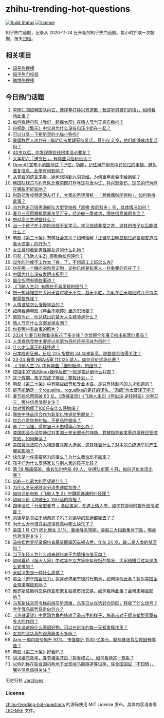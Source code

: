 # zhihu-trending-hot-questions

[![Build Status](https://github.com/justjavac/zhihu-trending-hot-questions/workflows/ci/badge.svg?branch=master)](https://github.com/justjavac/zhihu-trending-hot-questions/actions)
[![license](https://img.shields.io/github/license/justjavac/zhihu-trending-hot-questions)](https://github.com/justjavac/zhihu-trending-hot-questions/blob/master/LICENSE)

知乎热门话题，记录从 2020-11-24
日开始的知乎热门话题。每小时抓取一次数据，按天[归档](./archives)。

## 相关项目

- [知乎热搜榜](https://github.com/justjavac/zhihu-trending-top-search)
- [知乎热门视频](https://github.com/justjavac/zhihu-trending-hot-video)
- [微博热搜榜](https://github.com/justjavac/weibo-trending-hot-search)

## 今日热门话题

<!-- BEGIN -->
<!-- 最后更新时间 Thu Feb 15 2024 10:20:50 GMT+0800 (China Standard Time) -->

1. [李刚仁回应韩国队内讧，就挥拳打孙兴慜道歉「我该听哥哥们的话」，如何看待此事？](https://www.zhihu.com/question/644319400)
1. [如何看待电影《我们一起摇太阳》在情人节当天宣布撤档？](https://www.zhihu.com/question/644329678)
1. [电视剧《繁花》中宝总为什么没有和汪小姐在一起？](https://www.zhihu.com/question/637599975)
1. [可以分享一下相册里的小猫小狗吗?](https://www.zhihu.com/question/637631565)
1. [美国数百人冰封在 -196℃ 液氮罐等待复活，最小仅 2 岁，他们能够成功复活吗？](https://www.zhihu.com/question/644139715)
1. [40岁以后，你发现哪些钱根本没必要花？](https://www.zhihu.com/question/593808844)
1. [大年初六「送穷日」，有哪些习俗和忌讳？](https://www.zhihu.com/question/644368927)
1. [OpenAI 宣布小范围测试「记忆」功能，记住用户聊天中讨论过的事情，避免重复信息，此举有何影响？](https://www.zhihu.com/question/644289079)
1. [从郭襄的遗言来看，她也想得到九阴真经，为何当年黄蓉不给她呢？](https://www.zhihu.com/question/644275411)
1. [韩国队球员与约旦队比赛前因打乒乓球引发内讧，孙兴慜受伤，球员的行为存在哪些不好影响？](https://www.zhihu.com/question/644309563)
1. [财政部发视频邀网友打卡，大家的愿望很统一「想缴偶然所得税」，如何看待此事？](https://www.zhihu.com/question/644321152)
1. [乌方称击沉俄黑海舰队大型登陆舰「凯撒·库尼科夫」号，具体情况如何？](https://www.zhihu.com/question/644308685)
1. [春节三亚回程机票暴涨至万元，经济舱一票难求，哪些信息值得关注？](https://www.zhihu.com/question/644284444)
1. [想对高三生说些什么？](https://www.zhihu.com/question/497464068)
1. [当一个孩子在小学阶段就不爱学习，学习成绩非常之差，这样的孩子以后能做什么？](https://www.zhihu.com/question/461481166)
1. [电影《第二十条》有何社会意义？如何理解「正当防卫明显超过必要限度造成重大损害」的行为？](https://www.zhihu.com/question/643314511)
1. [女生最想收到男性朋友送的什么礼物？](https://www.zhihu.com/question/21054413)
1. [电影《飞驰人生2》观看后如何评价？](https://www.zhihu.com/question/644141554)
1. [过年的时候不工作太「爽」了，不想返工上班怎么办?](https://www.zhihu.com/question/642870359)
1. [你在哪一个瞬间突然意识到，宠物已经是和家人一样重要的存在了？](https://www.zhihu.com/question/641183735)
1. [中国为什么没有发明出板甲？](https://www.zhihu.com/question/347733613)
1. [国企招聘有哪些渠道？](https://www.zhihu.com/question/456506815)
1. [《飞驰人生2》有哪些不易发现的细节？](https://www.zhihu.com/question/643914336)
1. [想一想孙悟空在大闹天宫时攻无不克，战无不胜，为毛在西天取经时几乎每次都需要外援？](https://www.zhihu.com/question/639164097)
1. [人情世故怎么慢慢学会的？](https://www.zhihu.com/question/523765446)
1. [如何看待电影《年会不能停》里的职场梗？](https://www.zhihu.com/question/637830364)
1. [目前为止，你总结出的最大人生经验是什么？](https://www.zhihu.com/question/313830485)
1. [情人节有什么文案发朋友圈？](https://www.zhihu.com/question/444143968)
1. [你有哪些有故事的照片？](https://www.zhihu.com/question/355598453)
1. [2024 年春节档你看电影花了多少钱？你觉得今年春节档电影票价贵吗？](https://www.zhihu.com/question/644233545)
1. [人类煮熟食物主要是以杀菌为目的还是风味为目的？](https://www.zhihu.com/question/643863353)
1. [什么才叫真正的释怀呢？](https://www.zhihu.com/question/605017306)
1. [日本股市狂飙，日经 225 指数创 34 年来新高，哪些信息值得关注？](https://www.zhihu.com/question/644284446)
1. [23-24 赛季 NBA活塞 111:125 湖人，如何评价这场比赛？](https://www.zhihu.com/question/644284872)
1. [《飞驰人生 2》中有哪些「细思极恐」的细节？](https://www.zhihu.com/question/643882313)
1. [校招中的“熟悉linux操作系统”一般是指达到什么程度？](https://www.zhihu.com/question/517101428)
1. [这个假期，孩子完成了哪些「寒假计划」？](https://www.zhihu.com/question/578329983)
1. [电影《第二十条》中有哪些细节和专业术语，是只有体制内的人才知道的？](https://www.zhihu.com/question/643304556)
1. [能不能确定一个roguelite、roguelike的更好的译名，“肉鸽”也太音译了吧？](https://www.zhihu.com/question/642937586)
1. [春节档总票房破 60 亿，《热辣滚烫》《飞驰人生2》《熊出没·逆转时空》分列前三，哪些信息值得关注？](https://www.zhihu.com/question/644342187)
1. [你对贾玲瘦了100斤有什么感触吗？](https://www.zhihu.com/question/643914372)
1. [哪些护肤品适合作为新年礼物送给男朋友？](https://www.zhihu.com/question/633760500)
1. [你会介意你养的猫，不是品种猫吗？](https://www.zhihu.com/question/641183936)
1. [养了二胎猫，感觉自己不由得偏心怎么办？](https://www.zhihu.com/question/640790514)
1. [美国国会众议院通过对美国土安全部长的弹劾，其被指导致美墨边境移民管控失败，如何解读？](https://www.zhihu.com/question/644276353)
1. [美国最高法院介入特朗普联邦大选案，这意味着什么？对本次总统选举将产生哪些影响？](https://www.zhihu.com/question/644314870)
1. [快乐是一件需要努力的事么？为什么我快乐不起来？](https://www.zhihu.com/question/642967990)
1. [孩子们为什么反感家长与别人家的孩子比较？](https://www.zhihu.com/question/643972632)
1. [第 58 届超级碗，酋长加时绝杀 49 人，夺得队史第 4 冠，如何评价本场比赛？](https://www.zhihu.com/question/644064306)
1. [新的一年最大的愿望是什么？](https://www.zhihu.com/question/641155977)
1. [为什么冬天皮肤水分流失速度加快？](https://www.zhihu.com/question/638848044)
1. [如何评价电影《飞驰人生 2》中魏翔饰演的叶经理？](https://www.zhihu.com/question/644020718)
1. [如何评价《海贼王》1107话的情报？](https://www.zhihu.com/question/644277358)
1. [跟伴侣过「分居型春节 」各回各家，却遇上情人节，如何在异地时提升感情浓度？](https://www.zhihu.com/question/643385544)
1. [刘德华是真扛不动票房了吗？刘德华的影迷都哪去了？](https://www.zhihu.com/question/644044218)
1. [为什么大学很自由却没有高中那么快乐了？](https://www.zhihu.com/question/627742880)
1. [美国 1 月 CPI 同比增长 3.1%，重挫降息预期，美股三大指数集体下跌，哪些信息值得关注？](https://www.zhihu.com/question/644284443)
1. [马拉松世界纪录保持者基普图姆因车祸去世，年仅 24 岁，破二是人类的禁区吗？](https://www.zhihu.com/question/644062472)
1. [当下年轻人为什么越来越热衷于为情绪价值买单？](https://www.zhihu.com/question/644293875)
1. [如何看待《烟火人家》中过年在女方家吃年夜饭的情况，大家结婚后过年是怎么安排的？](https://www.zhihu.com/question/644285710)
1. [天赋消失是一种什么感觉？](https://www.zhihu.com/question/634410631)
1. [美企「迫于国会压力」拟逐步停用宁德时代电池，如何评价此事？将对美国企业带来哪些影响？](https://www.zhihu.com/question/643878133)
1. [俄罗斯莫斯科交易所宣布恢复股票市场交易，如何看待此事？会带来哪些影响？](https://www.zhihu.com/question/644308061)
1. [乌军新任总司令称前线形势艰难，乌军已从攻势转向防御，释放了什么信号？今年俄乌局势将走向何方？](https://www.zhihu.com/question/644269794)
1. [《热辣滚烫》中贾玲为角色练成了拳击手的样子，练拳击对于瘦身塑型究竟有多大的作用？](https://www.zhihu.com/question/644233018)
1. [过年送爸妈什么家居好物，可以在新年的每一天都发挥作用？](https://www.zhihu.com/question/638707779)
1. [玄慈的武功真的跟萧峰差不多吗？](https://www.zhihu.com/question/644124578)
1. [Arm 一周内股价飙升 93%，市值接近 1530 亿美元，股价暴涨背后原因有哪些？](https://www.zhihu.com/question/644172868)
1. [电影《第二十条》好看吗？](https://www.zhihu.com/question/643867251)
1. [讲求婚恋效率，春节相亲开启「群发模式」，如何看待这一现象？](https://www.zhihu.com/question/644275460)
1. [以色列称在联合国机构地下发现哈马斯隧道等设施，联合国回应「不知情」，哪些信息值得关注？](https://www.zhihu.com/question/643979620)

<!-- END -->

历史归档 [./archives](./archives)

### License

[zhihu-trending-hot-questions](https://github.com/justjavac/zhihu-trending-hot-questions)
的源码使用 MIT License 发布。具体内容请查看 [LICENSE](./LICENSE) 文件。
